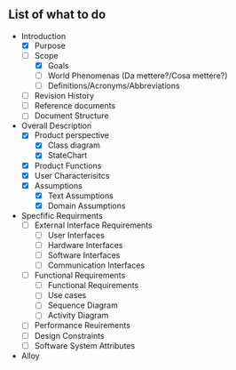 ## List of what to do

- Introduction
	- [X] Purpose
	- [ ] Scope
		- [X] Goals
		- [ ] World Phenomenas (Da mettere?/Cosa mettere?)
		- [ ] Definitions/Acronyms/Abbreviations
	- [ ] Revision History
	- [ ] Reference documents
	- [ ] Document Structure
- Overall Description
	- [X] Product perspective
		- [X] Class diagram
		- [X] StateChart
	- [X] Product Functions
	- [X] User Characterisitcs
	- [X] Assumptions
		- [X] Text Assumptions
		- [X] Domain Assumptions
- Specfific Requirments
	- [ ] External Interface Requirements
		- [ ] User Interfaces
		- [ ] Hardware Interfaces
		- [ ] Software Interfaces
		- [ ] Communication Interfaces
	- [ ] Functional Requirements
		- [ ] Functional Requirements
		- [ ] Use cases
		- [ ] Sequence Diagram
		- [ ] Activity Diagram
	- [ ] Performance Reuirements
	- [ ] Design Constraints
	- [ ] Software System Attributes
- Alloy
		
		
		
